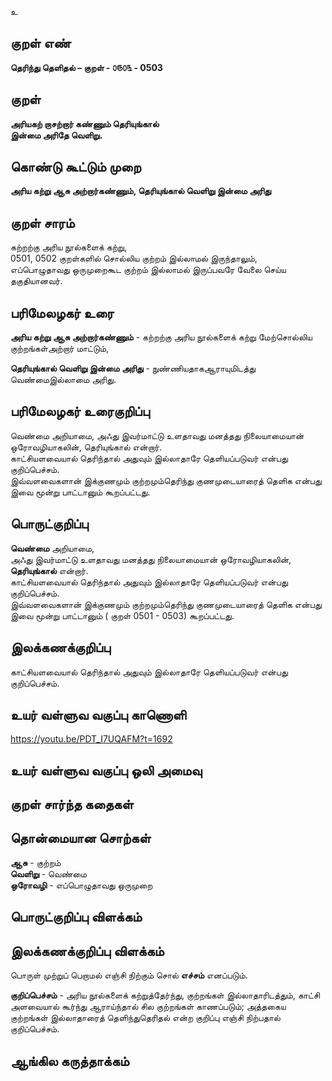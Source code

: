 உ

## குறள் எண் 

**தெரிந்து தெளிதல்  – குறள் - ௦௫௦௩ - 0503**  

## குறள் 

**அரியகற் றாசற்றார் கண்ணும் தெரியுங்கால்  
இன்மை அரிதே வெளிறு.**

## கொண்டு கூட்டும் முறை

**அரிய கற்று ஆசு அற்றார்கண்ணும், தெரியுங்கால் வெளிறு இன்மை அரிது** 

## குறள் சாரம் 

கற்றற்கு அரிய நூல்களைக் கற்று,  
0501, 0502 குறள்களில் சொல்லிய குற்றம் இல்லாமல் இருந்தாலும்,   
எப்பொழுதாவது ஒருமுறைகூட குற்றம் இல்லாமல் இருப்பவரே வேலை செய்ய தகுதியானவர்.  

## பரிமேலழகர் உரை

**அரிய கற்று ஆசு அற்றார்கண்ணும்** - கற்றற்கு அரிய நூல்களைக் கற்று மேற்சொல்லிய குற்றங்கள்அற்றார் மாட்டும்,   

**தெரியுங்கால் வெளிறு இன்மை அரிது** - நுண்ணியதாகஆராயுமிடத்து வெண்மைஇல்லாமை அரிது. 

## பரிமேலழகர் உரைகுறிப்பு   

வெண்மை அறியாமை, அஃது இவர்மாட்டு உளதாவது மனத்தது நிலையாமையான் ஒரோவழியாகலின், தெரியுங்கால் என்றார்.   
காட்சியளவையால் தெரிந்தால் அதுவும் இல்லாதாரே தெளியப்படுவர் என்பது குறிப்பெச்சம்.  
இவ்வளவைகளான் இக்குணமும் குற்றமும்தெரிந்து குணமுடையாரைத் தெளிக என்பது இவை மூன்று பாட்டானும் கூறப்பட்டது.    

## பொருட்குறிப்பு 

**வெண்மை** அறியாமை,  
அஃது இவர்மாட்டு உளதாவது மனத்தது நிலையாமையான் ஒரோவழியாகலின், **தெரியுங்கால்** என்றார்.     
காட்சியளவையால் தெரிந்தால் அதுவும் இல்லாதாரே தெளியப்படுவர் என்பது குறிப்பெச்சம்.    
இவ்வளவைகளான் இக்குணமும் குற்றமும்தெரிந்து குணமுடையாரைத் தெளிக என்பது இவை மூன்று பாட்டானும் ( குறள் 0501 - 0503) கூறப்பட்டது.   

## இலக்கணக்குறிப்பு  

காட்சியளவையால் தெரிந்தால் அதுவும் இல்லாதாரே தெளியப்படுவர் என்பது குறிப்பெச்சம்.  

## உயர் வள்ளுவ வகுப்பு காணொளி

https://youtu.be/PDT_I7UQAFM?t=1692

## உயர் வள்ளுவ வகுப்பு ஒலி அமைவு 

 
## குறள் சார்ந்த கதைகள் 


## தொன்மையான சொற்கள்  

**ஆசு** - குற்றம்  
**வெளிறு** - வெண்மை  
**ஒரோவழி** - எப்பொழுதாவது ஒருமுறை  

## பொருட்குறிப்பு விளக்கம்


## இலக்கணக்குறிப்பு விளக்கம்

பொருள் முற்றுப் பெறாமல் எஞ்சி நிற்கும் சொல் **எச்சம்** எனப்படும்.  

**குறிப்பெச்சம்** - அரிய நூல்களைக் கற்றுத்தேர்ந்து, குற்றங்கள் இல்லாதாரிடத்தும், காட்சி அளவையால் கூர்ந்து ஆராய்ந்தால் சில குற்றங்கள் காணப்படும்; அத்தகைய குற்றங்கள் இல்லாதாரைத் தெளிந்துதெரிதல் என்ற குறிப்பு எஞ்சி நிற்பதால் குறிப்பெச்சம். 

## ஆங்கில கருத்தாக்கம் 



